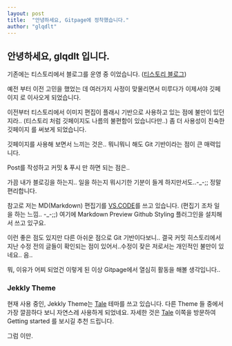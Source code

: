 ```yaml
---
layout: post
title:  "안녕하세요, Gitpage에 정착했습니다."
author: "glqdlt"
---
```


## 안녕하세요, glqdlt 입니다.
기존에는 티스토리에서 블로그를 운영 중 이었습니다. ([티스토리 블로그](http://glqdlt.tistory.com/))

예전 부터 이전 고민을 했었는 데 여러가지 사정이 맞물리면서 미루다가 이제서야 깃페이지 로 이사오게 되었습니다.

이전부터 티스토리에서 이미지 편집이 플래시 기반으로 사용하고 있는 점에 불만이 있던지라.. (티스토리 처럼 깃페이지도 나름의 불편함이 있습니다만..)  좀 더 사용성이 친숙한 깃페이지 를 써보게 되었습니다.

깃페이지를 사용해 보면서 느끼는 것은.. 뭐니뭐니 해도 Git 기반이라는 점이 큰 매력입니다.

Post를 작성하고 커밋 & 푸시 만 하면 되는 점은.. 

가끔 내가 블로깅을 하는지.. 일을 하는지 뭐시기한 기분이 들게 하지만서도..-_-;; 정말 편리합니다.

참고로 저는 MD(Markdown) 편집기를 [VS.CODE](https://code.visualstudio.com/)를 쓰고 있습니다. (편집기 조차 일을 하는 느낌.. -_-;;) 여기에 Markdown Preview Github Styling 플러그인을 설치해서 쓰고 있구요.


이런 좋은 점도 있지만 다른 아쉬운 점으로 Git 기반이다보니.. 결국 커밋 히스토리에서 지난 수정 전의 글들이 확인되는 점이 있어서..수정이 잦은 저로서는 개인적인 불만이 있네요.. 음..

뭐, 이유가 어찌 되었건 이렇게 된 이상 Gitpage에서 열심히 활동을 해볼 생각입니다..

### Jekkly Theme

현재 사용 중인, Jekkly Theme는 [Tale](https://github.com/chesterhow/tale) 테마를 쓰고 있습니다.
다른 Theme 들 중에서 가장 깔끔하다 보니 자연스레 사용하게 되었네요.
자세한 것은 [Tale](https://github.com/chesterhow/tale) 이쪽을 방문하여 Getting started 를 보시길 추천 드립니다.

그럼 이만.